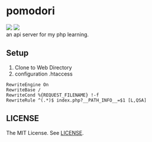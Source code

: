 pomodori
==========
[![][mit-badge]][mit] [![][issue-badge]][issue]  
an api server for my php learning.

Setup
----------
1. Clone to Web Directory
2. configuration .htaccess
```
RewriteEngine On
RewriteBase /
RewriteCond %{REQUEST_FILENAME} !-f
RewriteRule ^(.*)$ index.php?__PATH_INFO__=$1 [L,QSA]
```

LICENSE
----------
The MIT License. See [LICENSE](LICENSE).

[mit]: http://opensource.org/licenses/MIT
[mit-badge]:https://img.shields.io/badge/license-MIT-444444.svg?style=flat-square
[issue]: https://github.com/prezzemolo/pomodori/issues
[issue-badge]: https://img.shields.io/github/issues/prezzemolo/pomodori.svg?style=flat-square